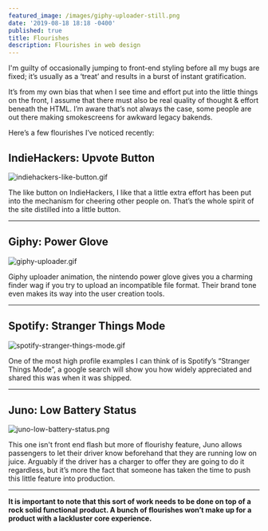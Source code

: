 ```yaml
---
featured_image: /images/giphy-uploader-still.png
date: '2019-08-18 18:18 -0400'
published: true
title: Flourishes
description: Flourishes in web design
---
```

I'm guilty of occasionally jumping to front-end styling before all my bugs are fixed; it’s usually as a ‘treat’ and results in a burst of instant gratification.

It’s from my own bias that when I see time and effort put into the little things on the front, I assume that there must also be real quality of thought & effort beneath the HTML. I’m aware that’s not always the case, some people are out there making smokescreens for awkward legacy bakends.

Here’s a few flourishes I’ve noticed recently: 

## IndieHackers: Upvote Button

![indiehackers-like-button.gif]({{site.baseurl}}/images/indiehackers-like-button.gif)

The like button on IndieHackers, I like that a little extra effort has been put into the mechanism for cheering other people on. That’s the whole spirit of the site distilled into a little button.

---

## Giphy: Power Glove

![giphy-uploader.gif]({{site.baseurl}}/images/giphy-uploader.gif)

Giphy uploader animation, the nintendo power glove gives you a charming finder wag if you try to upload an incompatible file format. Their brand tone even makes its way into the user creation tools.

---

## Spotify: Stranger Things Mode

![spotify-stranger-things-mode.gif]({{site.baseurl}}/images/spotify-stranger-things-mode.gif)

One of the most high profile examples I can think of is Spotify’s “Stranger Things Mode”, a google search will show you how widely appreciated and shared this was when it was shipped.

---

## Juno: Low Battery Status

![juno-low-battery-status.png]({{site.baseurl}}/images/juno-low-battery-status.png)

This one isn't front end flash but more of flourishy feature, Juno allows passengers to let their driver know beforehand that they are running low on juice. Arguably if the driver has a charger to offer they are going to do it regardless, but it’s more the fact that someone has taken the time to push this little feature into production.

---

**It is important to note that this sort of work needs to be done on top of a rock solid functional product. A bunch of flourishes won’t make up for a product with a lackluster core experience.**

